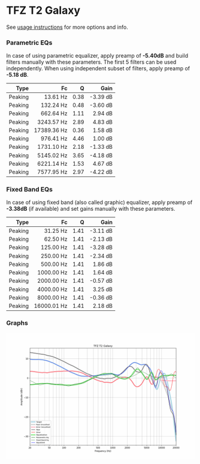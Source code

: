 # TFZ T2 Galaxy
See [usage instructions](https://github.com/jaakkopasanen/AutoEq#usage) for more options and info.

### Parametric EQs
In case of using parametric equalizer, apply preamp of **-5.40dB** and build filters manually
with these parameters. The first 5 filters can be used independently.
When using independent subset of filters, apply preamp of **-5.18 dB**.

| Type    | Fc          |    Q | Gain     |
|--------:|------------:|-----:|---------:|
| Peaking | 13.61 Hz    | 0.38 | -3.39 dB |
| Peaking | 132.24 Hz   | 0.48 | -3.60 dB |
| Peaking | 662.64 Hz   | 1.11 | 2.94 dB  |
| Peaking | 3243.57 Hz  | 2.89 | 4.83 dB  |
| Peaking | 17389.36 Hz | 0.36 | 1.58 dB  |
| Peaking | 976.41 Hz   | 4.46 | 1.00 dB  |
| Peaking | 1731.10 Hz  | 2.18 | -1.33 dB |
| Peaking | 5145.02 Hz  | 3.65 | -4.18 dB |
| Peaking | 6221.14 Hz  | 1.53 | 4.67 dB  |
| Peaking | 7577.95 Hz  | 2.97 | -4.22 dB |

### Fixed Band EQs
In case of using fixed band (also called graphic) equalizer, apply preamp of **-3.38dB**
(if available) and set gains manually with these parameters.

| Type    | Fc          |    Q | Gain     |
|--------:|------------:|-----:|---------:|
| Peaking | 31.25 Hz    | 1.41 | -3.11 dB |
| Peaking | 62.50 Hz    | 1.41 | -2.13 dB |
| Peaking | 125.00 Hz   | 1.41 | -3.28 dB |
| Peaking | 250.00 Hz   | 1.41 | -2.34 dB |
| Peaking | 500.00 Hz   | 1.41 | 1.86 dB  |
| Peaking | 1000.00 Hz  | 1.41 | 1.64 dB  |
| Peaking | 2000.00 Hz  | 1.41 | -0.57 dB |
| Peaking | 4000.00 Hz  | 1.41 | 3.25 dB  |
| Peaking | 8000.00 Hz  | 1.41 | -0.36 dB |
| Peaking | 16000.01 Hz | 1.41 | 2.18 dB  |

### Graphs
![](./TFZ%20T2%20Galaxy.png)